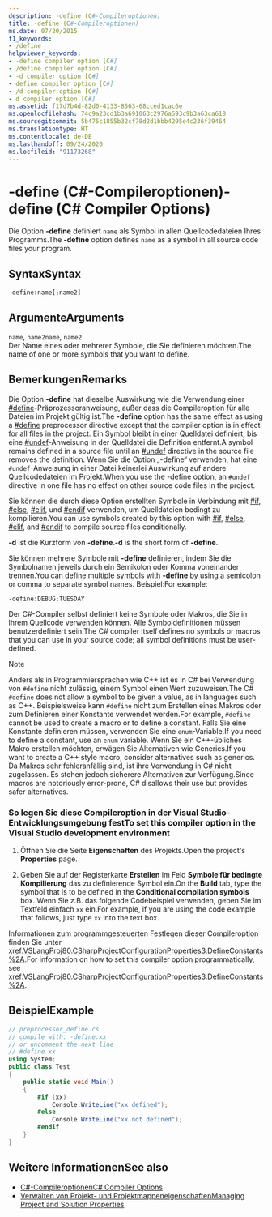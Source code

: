 ```yaml
---
description: -define (C#-Compileroptionen)
title: -define (C#-Compileroptionen)
ms.date: 07/20/2015
f1_keywords:
- /define
helpviewer_keywords:
- -define compiler option [C#]
- /define compiler option [C#]
- -d compiler option [C#]
- define compiler option [C#]
- /d compiler option [C#]
- d compiler option [C#]
ms.assetid: f17d7b4d-82d0-4133-8563-68cced1cac6e
ms.openlocfilehash: 74c9a23cd1b3a691063c2976a593c9b3a63ca618
ms.sourcegitcommit: 5b475c1855b32cf78d2d1bbb4295e4c236f39464
ms.translationtype: HT
ms.contentlocale: de-DE
ms.lasthandoff: 09/24/2020
ms.locfileid: "91173268"
---
```

# <a name="-define-c-compiler-options"></a><span data-ttu-id="148d6-103">-define (C#-Compileroptionen)</span><span class="sxs-lookup"><span data-stu-id="148d6-103">-define (C# Compiler Options)</span></span>

<span data-ttu-id="148d6-104">Die Option **-define** definiert `name` als Symbol in allen Quellcodedateien Ihres Programms.</span><span class="sxs-lookup"><span data-stu-id="148d6-104">The **-define** option defines `name` as a symbol in all source code files your program.</span></span>  
  
## <a name="syntax"></a><span data-ttu-id="148d6-105">Syntax</span><span class="sxs-lookup"><span data-stu-id="148d6-105">Syntax</span></span>  
  
```console  
-define:name[;name2]  
```  
  
## <a name="arguments"></a><span data-ttu-id="148d6-106">Argumente</span><span class="sxs-lookup"><span data-stu-id="148d6-106">Arguments</span></span>  

 <span data-ttu-id="148d6-107">`name`, `name2`</span><span class="sxs-lookup"><span data-stu-id="148d6-107">`name`, `name2`</span></span>  
 <span data-ttu-id="148d6-108">Der Name eines oder mehrerer Symbole, die Sie definieren möchten.</span><span class="sxs-lookup"><span data-stu-id="148d6-108">The name of one or more symbols that you want to define.</span></span>  
  
## <a name="remarks"></a><span data-ttu-id="148d6-109">Bemerkungen</span><span class="sxs-lookup"><span data-stu-id="148d6-109">Remarks</span></span>  

 <span data-ttu-id="148d6-110">Die Option **-define** hat dieselbe Auswirkung wie die Verwendung einer [#define](../preprocessor-directives/preprocessor-define.md)-Präprozessoranweisung, außer dass die Compileroption für alle Dateien im Projekt gültig ist.</span><span class="sxs-lookup"><span data-stu-id="148d6-110">The **-define** option has the same effect as using a [#define](../preprocessor-directives/preprocessor-define.md) preprocessor directive except that the compiler option is in effect for all files in the project.</span></span> <span data-ttu-id="148d6-111">Ein Symbol bleibt in einer Quelldatei definiert, bis eine [#undef](../preprocessor-directives/preprocessor-undef.md)-Anweisung in der Quelldatei die Definition entfernt.</span><span class="sxs-lookup"><span data-stu-id="148d6-111">A symbol remains defined in a source file until an [#undef](../preprocessor-directives/preprocessor-undef.md) directive in the source file removes the definition.</span></span> <span data-ttu-id="148d6-112">Wenn Sie die Option „-define“ verwenden, hat eine `#undef`-Anweisung in einer Datei keinerlei Auswirkung auf andere Quellcodedateien im Projekt.</span><span class="sxs-lookup"><span data-stu-id="148d6-112">When you use the -define option, an `#undef` directive in one file has no effect on other source code files in the project.</span></span>  
  
 <span data-ttu-id="148d6-113">Sie können die durch diese Option erstellten Symbole in Verbindung mit [#if](../preprocessor-directives/preprocessor-if.md), [#else](../preprocessor-directives/preprocessor-else.md), [#elif](../preprocessor-directives/preprocessor-elif.md), und [#endif](../preprocessor-directives/preprocessor-endif.md) verwenden, um Quelldateien bedingt zu kompilieren.</span><span class="sxs-lookup"><span data-stu-id="148d6-113">You can use symbols created by this option with [#if](../preprocessor-directives/preprocessor-if.md), [#else](../preprocessor-directives/preprocessor-else.md), [#elif](../preprocessor-directives/preprocessor-elif.md), and [#endif](../preprocessor-directives/preprocessor-endif.md) to compile source files conditionally.</span></span>  
  
 <span data-ttu-id="148d6-114">**-d** ist die Kurzform von **-define**.</span><span class="sxs-lookup"><span data-stu-id="148d6-114">**-d** is the short form of **-define**.</span></span>  
  
 <span data-ttu-id="148d6-115">Sie können mehrere Symbole mit **-define** definieren, indem Sie die Symbolnamen jeweils durch ein Semikolon oder Komma voneinander trennen.</span><span class="sxs-lookup"><span data-stu-id="148d6-115">You can define multiple symbols with **-define** by using a semicolon or comma to separate symbol names.</span></span> <span data-ttu-id="148d6-116">Beispiel:</span><span class="sxs-lookup"><span data-stu-id="148d6-116">For example:</span></span>  
  
```console  
-define:DEBUG;TUESDAY  
```  
  
 <span data-ttu-id="148d6-117">Der C#-Compiler selbst definiert keine Symbole oder Makros, die Sie in Ihrem Quellcode verwenden können. Alle Symboldefinitionen müssen benutzerdefiniert sein.</span><span class="sxs-lookup"><span data-stu-id="148d6-117">The C# compiler itself defines no symbols or macros that you can use in your source code; all symbol definitions must be user-defined.</span></span>  
  
> [!NOTE]
> <span data-ttu-id="148d6-118">Anders als in Programmiersprachen wie C++ ist es in C# bei Verwendung von `#define` nicht zulässig, einem Symbol einen Wert zuzuweisen.</span><span class="sxs-lookup"><span data-stu-id="148d6-118">The C# `#define` does not allow a symbol to be given a value, as in languages such as C++.</span></span> <span data-ttu-id="148d6-119">Beispielsweise kann `#define` nicht zum Erstellen eines Makros oder zum Definieren einer Konstante verwendet werden.</span><span class="sxs-lookup"><span data-stu-id="148d6-119">For example, `#define` cannot be used to create a macro or to define a constant.</span></span> <span data-ttu-id="148d6-120">Falls Sie eine Konstante definieren müssen, verwenden Sie eine `enum`-Variable.</span><span class="sxs-lookup"><span data-stu-id="148d6-120">If you need to define a constant, use an `enum` variable.</span></span> <span data-ttu-id="148d6-121">Wenn Sie ein C++-übliches Makro erstellen möchten, erwägen Sie Alternativen wie Generics.</span><span class="sxs-lookup"><span data-stu-id="148d6-121">If you want to create a C++ style macro, consider alternatives such as generics.</span></span> <span data-ttu-id="148d6-122">Da Makros sehr fehleranfällig sind, ist ihre Verwendung in C# nicht zugelassen. Es stehen jedoch sicherere Alternativen zur Verfügung.</span><span class="sxs-lookup"><span data-stu-id="148d6-122">Since macros are notoriously error-prone, C# disallows their use but provides safer alternatives.</span></span>  
  
### <a name="to-set-this-compiler-option-in-the-visual-studio-development-environment"></a><span data-ttu-id="148d6-123">So legen Sie diese Compileroption in der Visual Studio-Entwicklungsumgebung fest</span><span class="sxs-lookup"><span data-stu-id="148d6-123">To set this compiler option in the Visual Studio development environment</span></span>  
  
1. <span data-ttu-id="148d6-124">Öffnen Sie die Seite **Eigenschaften** des Projekts.</span><span class="sxs-lookup"><span data-stu-id="148d6-124">Open the project's **Properties** page.</span></span>  
  
2. <span data-ttu-id="148d6-125">Geben Sie auf der Registerkarte **Erstellen** im Feld **Symbole für bedingte Kompilierung** das zu definierende Symbol ein.</span><span class="sxs-lookup"><span data-stu-id="148d6-125">On the **Build** tab, type the symbol that is to be defined in the **Conditional compilation symbols** box.</span></span> <span data-ttu-id="148d6-126">Wenn Sie z.B. das folgende Codebeispiel verwenden, geben Sie im Textfeld einfach `xx` ein.</span><span class="sxs-lookup"><span data-stu-id="148d6-126">For example, if you are using the code example that follows, just type `xx` into the text box.</span></span>  
  
 <span data-ttu-id="148d6-127">Informationen zum programmgesteuerten Festlegen dieser Compileroption finden Sie unter <xref:VSLangProj80.CSharpProjectConfigurationProperties3.DefineConstants%2A>.</span><span class="sxs-lookup"><span data-stu-id="148d6-127">For information on how to set this compiler option programmatically, see <xref:VSLangProj80.CSharpProjectConfigurationProperties3.DefineConstants%2A>.</span></span>  
  
## <a name="example"></a><span data-ttu-id="148d6-128">Beispiel</span><span class="sxs-lookup"><span data-stu-id="148d6-128">Example</span></span>  
  
```csharp  
// preprocessor_define.cs  
// compile with: -define:xx  
// or uncomment the next line  
// #define xx  
using System;  
public class Test
{  
    public static void Main()
    {  
        #if (xx)
            Console.WriteLine("xx defined");  
        #else  
            Console.WriteLine("xx not defined");  
        #endif  
    }  
}  
```  
  
## <a name="see-also"></a><span data-ttu-id="148d6-129">Weitere Informationen</span><span class="sxs-lookup"><span data-stu-id="148d6-129">See also</span></span>

- [<span data-ttu-id="148d6-130">C#-Compileroptionen</span><span class="sxs-lookup"><span data-stu-id="148d6-130">C# Compiler Options</span></span>](./index.md)
- [<span data-ttu-id="148d6-131">Verwalten von Projekt- und Projektmappeneigenschaften</span><span class="sxs-lookup"><span data-stu-id="148d6-131">Managing Project and Solution Properties</span></span>](/visualstudio/ide/managing-project-and-solution-properties)
